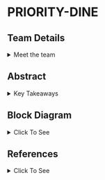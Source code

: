# PRIORITY-DINE

<!-- First Section -->
## Team Details
<details>
  <summary>Meet the team</summary>

  - Semester: 3rd Sem B. Tech. CSE

  - Section: S2

  - Member-1: Mithun Patil V N , 231CS234 , mithunpatilvn.231cs234@nitk.edu.in 

  - Member-2: Pranav Venkat Y K , 231CS242 , pranavvenkatyk.231cs242@nitk.edu.in

  - Member-3: Yashwanth R , 231CS265 , yashwanthr.231cs265@nitk.edu.in
</details>

<!-- Second Section -->
## Abstract
<details>
  <summary>Key Takeaways</summary>
  
  1. **Motivation**:
  The inspiration for this project came from observing a gap in our campus food court services. Due to time constraints between classes, students often struggle with long wait timesfor their orders. While the food court was willing to offer a priority service for an additionalfee, there was no effective channel to facilitate this option. This project aims to bridge that gapby providing a platform where students can pay extra to receive their orders faster, enhancing
convenience and efficiency for both customers and the food court.

2. **Problem Statement**:
Priority Dine was created to solve this problem. It lets customers choose the order in
which their food is served—whether they want their drink first, their starter, or the main
course right away. This makes the dining experience more enjoyable for customers because
they can get their meal the way they prefer.
For hotel and restaurant owners, Priority Dine is also useful because it keeps track of all the
orders for the day. This helps owners know how much food is being ordered and can assist in
managing staff and supplies more efficiently. Overall, Priority Dine makes dining more flexible
for customers and more organized for businesses.

3. **Features**:
Priority Dine is a special service that helps people enjoy their food just the way they want.
We have three choices:
    1. **Priority Service**: If you want your food really fast, you can pay a little extra, and
it will come to you sooner.
    2. **Standard Service**: This is the regular way. You pay the normal price, and your food
comes when it usually does.
    3. **Discounted Service**: If your food takes too long, you get some money taken off your bill.

This way, everyone can choose how they want their food. It makes eating out more fun
and helps restaurants serve their customers better. Priority Dine helps make sure everyone is
happy when they eat!
    

</details>

<!--Third Section-->
## Block Diagram
<details>
  <summary>Click To See</summary>
  
  ![S2-T14](https://github.com/Mithun-144/S2-T14/blob/b667466ac255e5bcfed8f6e4ff9205ff8c68087d/Snapshots/S2-T14.drawio.png);
</details>


<!--Fourth Section-->
## References
<details>
 <summary>Click To See</summary>
</details>


